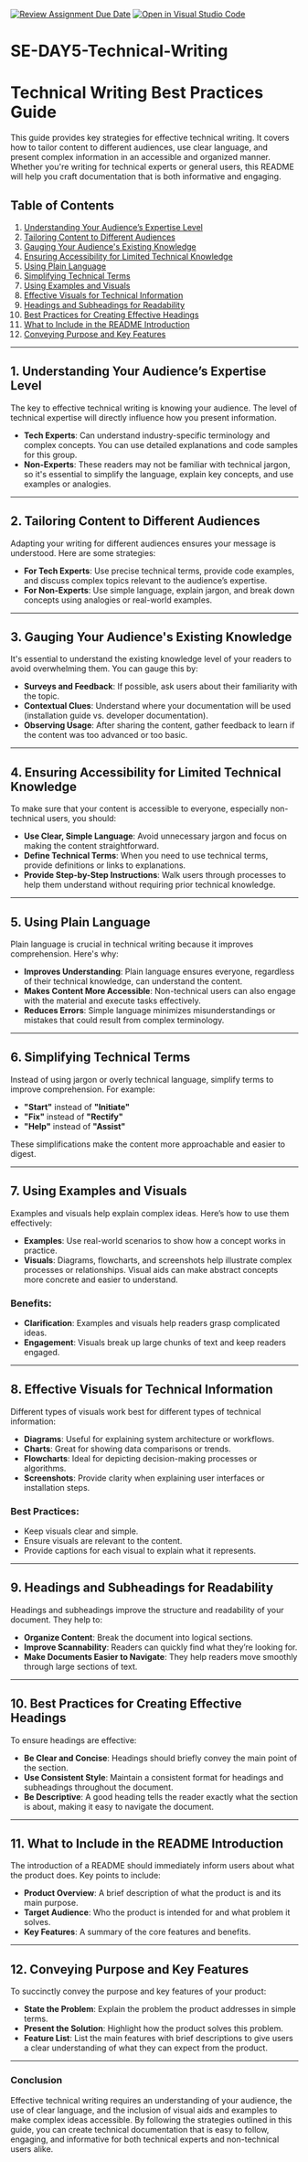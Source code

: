 [![Review Assignment Due Date](https://classroom.github.com/assets/deadline-readme-button-22041afd0340ce965d47ae6ef1cefeee28c7c493a6346c4f15d667ab976d596c.svg)](https://classroom.github.com/a/zsAR-pyY)
[![Open in Visual Studio Code](https://classroom.github.com/assets/open-in-vscode-2e0aaae1b6195c2367325f4f02e2d04e9abb55f0b24a779b69b11b9e10269abc.svg)](https://classroom.github.com/online_ide?assignment_repo_id=18652811&assignment_repo_type=AssignmentRepo)
# SE-DAY5-Technical-Writing
# Technical Writing Best Practices Guide

This guide provides key strategies for effective technical writing. It covers how to tailor content to different audiences, use clear language, and present complex information in an accessible and organized manner. Whether you're writing for technical experts or general users, this README will help you craft documentation that is both informative and engaging.

## Table of Contents

1. [Understanding Your Audience’s Expertise Level](#1-understanding-your-audiences-expertise-level)
2. [Tailoring Content to Different Audiences](#2-tailoring-content-to-different-audiences)
3. [Gauging Your Audience's Existing Knowledge](#3-gauging-your-audiences-existing-knowledge)
4. [Ensuring Accessibility for Limited Technical Knowledge](#4-ensuring-accessibility-for-limited-technical-knowledge)
5. [Using Plain Language](#5-using-plain-language)
6. [Simplifying Technical Terms](#6-simplifying-technical-terms)
7. [Using Examples and Visuals](#7-using-examples-and-visuals)
8. [Effective Visuals for Technical Information](#8-effective-visuals-for-technical-information)
9. [Headings and Subheadings for Readability](#9-headings-and-subheadings-for-readability)
10. [Best Practices for Creating Effective Headings](#10-best-practices-for-creating-effective-headings)
11. [What to Include in the README Introduction](#11-what-to-include-in-the-readme-introduction)
12. [Conveying Purpose and Key Features](#12-conveying-purpose-and-key-features)

---

## 1. Understanding Your Audience’s Expertise Level

The key to effective technical writing is knowing your audience. The level of technical expertise will directly influence how you present information.

- **Tech Experts**: Can understand industry-specific terminology and complex concepts. You can use detailed explanations and code samples for this group.
- **Non-Experts**: These readers may not be familiar with technical jargon, so it's essential to simplify the language, explain key concepts, and use examples or analogies.

---

## 2. Tailoring Content to Different Audiences

Adapting your writing for different audiences ensures your message is understood. Here are some strategies:

- **For Tech Experts**: Use precise technical terms, provide code examples, and discuss complex topics relevant to the audience’s expertise.
- **For Non-Experts**: Use simple language, explain jargon, and break down concepts using analogies or real-world examples.

---

## 3. Gauging Your Audience's Existing Knowledge

It's essential to understand the existing knowledge level of your readers to avoid overwhelming them. You can gauge this by:

- **Surveys and Feedback**: If possible, ask users about their familiarity with the topic.
- **Contextual Clues**: Understand where your documentation will be used (installation guide vs. developer documentation).
- **Observing Usage**: After sharing the content, gather feedback to learn if the content was too advanced or too basic.

---

## 4. Ensuring Accessibility for Limited Technical Knowledge

To make sure that your content is accessible to everyone, especially non-technical users, you should:

- **Use Clear, Simple Language**: Avoid unnecessary jargon and focus on making the content straightforward.
- **Define Technical Terms**: When you need to use technical terms, provide definitions or links to explanations.
- **Provide Step-by-Step Instructions**: Walk users through processes to help them understand without requiring prior technical knowledge.

---

## 5. Using Plain Language

Plain language is crucial in technical writing because it improves comprehension. Here's why:

- **Improves Understanding**: Plain language ensures everyone, regardless of their technical knowledge, can understand the content.
- **Makes Content More Accessible**: Non-technical users can also engage with the material and execute tasks effectively.
- **Reduces Errors**: Simple language minimizes misunderstandings or mistakes that could result from complex terminology.

---

## 6. Simplifying Technical Terms

Instead of using jargon or overly technical language, simplify terms to improve comprehension. For example:

- **"Start"** instead of **"Initiate"**
- **"Fix"** instead of **"Rectify"**
- **"Help"** instead of **"Assist"**

These simplifications make the content more approachable and easier to digest.

---

## 7. Using Examples and Visuals

Examples and visuals help explain complex ideas. Here’s how to use them effectively:

- **Examples**: Use real-world scenarios to show how a concept works in practice.
- **Visuals**: Diagrams, flowcharts, and screenshots help illustrate complex processes or relationships. Visual aids can make abstract concepts more concrete and easier to understand.

### Benefits:
- **Clarification**: Examples and visuals help readers grasp complicated ideas.
- **Engagement**: Visuals break up large chunks of text and keep readers engaged.

---

## 8. Effective Visuals for Technical Information

Different types of visuals work best for different types of technical information:

- **Diagrams**: Useful for explaining system architecture or workflows.
- **Charts**: Great for showing data comparisons or trends.
- **Flowcharts**: Ideal for depicting decision-making processes or algorithms.
- **Screenshots**: Provide clarity when explaining user interfaces or installation steps.

### Best Practices:
- Keep visuals clear and simple.
- Ensure visuals are relevant to the content.
- Provide captions for each visual to explain what it represents.

---

## 9. Headings and Subheadings for Readability

Headings and subheadings improve the structure and readability of your document. They help to:

- **Organize Content**: Break the document into logical sections.
- **Improve Scannability**: Readers can quickly find what they’re looking for.
- **Make Documents Easier to Navigate**: They help readers move smoothly through large sections of text.

---

## 10. Best Practices for Creating Effective Headings

To ensure headings are effective:

- **Be Clear and Concise**: Headings should briefly convey the main point of the section.
- **Use Consistent Style**: Maintain a consistent format for headings and subheadings throughout the document.
- **Be Descriptive**: A good heading tells the reader exactly what the section is about, making it easy to navigate the document.

---

## 11. What to Include in the README Introduction

The introduction of a README should immediately inform users about what the product does. Key points to include:

- **Product Overview**: A brief description of what the product is and its main purpose.
- **Target Audience**: Who the product is intended for and what problem it solves.
- **Key Features**: A summary of the core features and benefits.

---

## 12. Conveying Purpose and Key Features

To succinctly convey the purpose and key features of your product:

- **State the Problem**: Explain the problem the product addresses in simple terms.
- **Present the Solution**: Highlight how the product solves this problem.
- **Feature List**: List the main features with brief descriptions to give users a clear understanding of what they can expect from the product.

---

### Conclusion

Effective technical writing requires an understanding of your audience, the use of clear language, and the inclusion of visual aids and examples to make complex ideas accessible. By following the strategies outlined in this guide, you can create technical documentation that is easy to follow, engaging, and informative for both technical experts and non-technical users alike.

